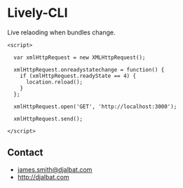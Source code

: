 # Lively-CLI

Live relaoding when bundles change.

```
<script>

  var xmlHttpRequest = new XMLHttpRequest();

  xmlHttpRequest.onreadystatechange = function() {
    if (xmlHttpRequest.readyState == 4) {
      location.reload();
    }
  };

  xmlHttpRequest.open('GET', 'http://localhost:3000');

  xmlHttpRequest.send();

</script>

```

## Contact

- james.smith@djalbat.com
- http://djalbat.com
